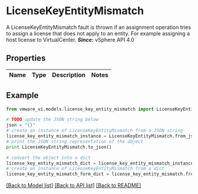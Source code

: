 # LicenseKeyEntityMismatch

A LicenseKeyEntityMismatch fault is thrown if an assignment operation tries to assign a license that does not apply to an entity.  For example assigning a host license to VirtualCenter.  ***Since:*** vSphere API 4.0 

## Properties
Name | Type | Description | Notes
------------ | ------------- | ------------- | -------------

## Example

```python
from vmware_vi.models.license_key_entity_mismatch import LicenseKeyEntityMismatch

# TODO update the JSON string below
json = "{}"
# create an instance of LicenseKeyEntityMismatch from a JSON string
license_key_entity_mismatch_instance = LicenseKeyEntityMismatch.from_json(json)
# print the JSON string representation of the object
print LicenseKeyEntityMismatch.to_json()

# convert the object into a dict
license_key_entity_mismatch_dict = license_key_entity_mismatch_instance.to_dict()
# create an instance of LicenseKeyEntityMismatch from a dict
license_key_entity_mismatch_form_dict = license_key_entity_mismatch.from_dict(license_key_entity_mismatch_dict)
```
[[Back to Model list]](../README.md#documentation-for-models) [[Back to API list]](../README.md#documentation-for-api-endpoints) [[Back to README]](../README.md)


